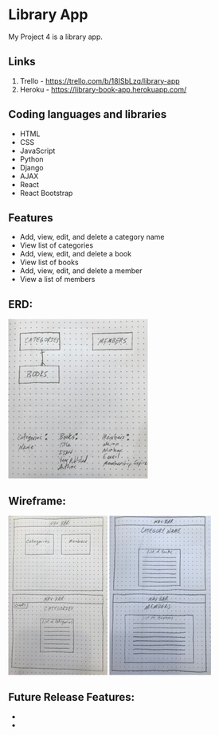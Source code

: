 # Library App
My Project 4 is a library app. 

## Links

1. Trello - https://trello.com/b/18ISbLzq/library-app
1. Heroku - https://library-book-app.herokuapp.com/

## Coding languages and libraries

* HTML
* CSS
* JavaScript
* Python
* Django
* AJAX
* React
* React Bootstrap

## Features

* Add, view, edit, and delete a category name
* View list of categories
* Add, view, edit, and delete a book
* View list of books
* Add, view, edit, and delete a member
* View a list of members

## ERD:
![erd](client/src/components/images/proj4erd.jpg)

## Wireframe:
![erd](client/src/components/images/proj4wireframe1.jpg)
![erd](client/src/components/images/proj4wireframe2.jpg)

## Future Release Features:
* 
* 


